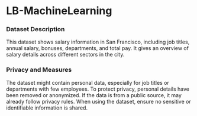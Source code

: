 # LB-MachineLearning


### Dataset Description
This dataset shows salary information in San Francisco, including job titles, annual salary, bonuses, departments, and total pay. It gives an overview of salary details across different sectors in the city.

### Privacy and Measures
The dataset might contain personal data, especially for job titles or departments with few employees. To protect privacy, personal details have been removed or anonymized. If the data is from a public source, it may already follow privacy rules. When using the dataset, ensure no sensitive or identifiable information is shared.
